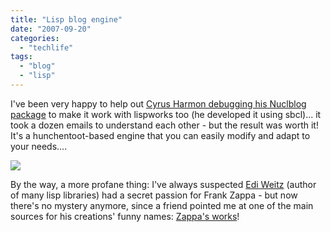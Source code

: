 ```yaml
---
title: "Lisp blog engine"
date: "2007-09-20"
categories: 
  - "techlife"
tags: 
  - "blog"
  - "lisp"
---
```


I've been very happy to help out [Cyrus Harmon debugging his Nuclblog package](http://cyrusharmon.org/blog/display?id=76) to make it work with lispworks too (he developed it using sbcl)... it took a dozen emails to understand each other - but the result was worth it! It's a hunchentoot-based engine that you can easily modify and adapt to your needs....

![](/media/static/blog_img/hunchentoot-button.png)

By the way, a more profane thing: I've always suspected [Edi Weitz](http://weitz.de/) (author of many lisp libraries) had a secret passion for Frank Zappa - but now there's no mystery anymore, since a friend pointed me at one of the main sources for his creations' funny names: [Zappa's works](http://wiki.killuglyradio.com/index.php/Hunchentoot)!
